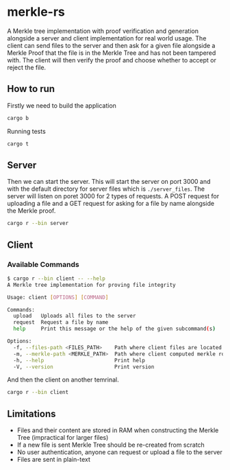 # merkle-rs
A Merkle tree implementation with proof verification and generation alongside a server and client implementation for real world usage. The client can send files to the server and then ask for a given file alongside a Merkle Proof that the file is in the Merkle Tree and has not been tampered with. The client will then verify the proof and choose whether to accept or reject the file.

## How to run
Firstly we need to build the application

```bash
cargo b
```

Running tests 
```bash
cargo t
```

## Server

Then we can start the server. This will start the server on port 3000 and with the default directory for server files which is `./server_files`. The server will listen on poret 3000 for 2 types of requests. A POST request for uploading a file and a GET request for asking for a file by name alongside the Merkle proof.

```bash
cargo r --bin server
```

## Client

### Available Commands

```bash
$ cargo r --bin client -- --help
A Merkle tree implementation for proving file integrity

Usage: client [OPTIONS] [COMMAND]

Commands:
  upload   Uploads all files to the server
  request  Request a file by name
  help     Print this message or the help of the given subcommand(s)

Options:
  -f, --files-path <FILES_PATH>    Path where client files are located [default: client_files]
  -m, --merkle-path <MERKLE_PATH>  Path where client computed merkle root is stored on disk [default: merkle.bin]
  -h, --help                       Print help
  -V, --version                    Print version
```


And then the client on another temrinal.

```bash
cargo r --bin client
```

## Limitations
- Files and their content are stored in RAM when constructing the Merkle Tree (impractical for larger files)
- If a new file is sent Merkle Tree should be re-created from scratch
- No user authentication, anyone can request or upload a file to the server
- Files are sent in plain-text
